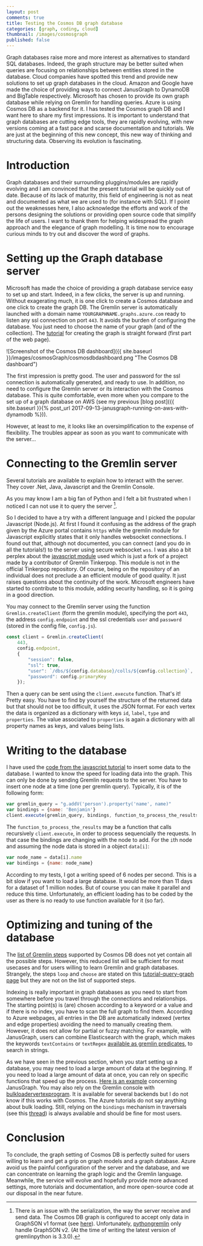 ```yaml
---
layout: post
comments: true
title: Testing the Cosmos DB graph database
categories: [graph, coding, cloud]
thumbnail: /images/cosmosgraph
published: false
---
```


Graph databases raise more and more interest as alternatives to standard SQL databases. Indeed, the graph structure may be better suited when queries are focusing on relationships between entities stored in the database. Cloud companies have spotted this trend and provide new solutions to set up graph databases in the cloud. Amazon and Google have made the choice of providing ways to connect JanusGraph to DynamoDB and BigTable respectively. Microsoft has chosen to provide its own graph database while relying on Gremlin for handling queries. Azure is using Cosmos DB as a backend for it. I has tested the Cosmos graph DB and I want here to share my first impressions. It is important to understand that graph databases are cutting edge tools, they are rapidly evolving, with new versions coming at a fast pace and scarse documentation and tutorials. We are just at the beginning of this new concept, this new way of thinking and structuring data. Observing its evolution is fascinating. 

# Introduction

Graph databases and their surrounding pluggins/modules are rapidly evolving and I am convinced that the present tutorial will be quickly out of date. Because of its lack of maturity, this field of engineering is not as neat and documented as what we are used to (for instance with SQL). If I point out the weaknesses here, I also acknowledge the efforts and work of the persons designing the solutions or providing open source code that simplify the life of users. I want to thank them for helping widespread the graph approach and the elegance of graph modelling. It is time now to encourage curious minds to try out and discover the word of graphs.

# Setting up the Graph database server

Microsoft has made the choice of providing a graph database service easy to set up and start. Indeed, in a few clicks, the server is up and running. Without exagerating much, it is one click to create a Cosmos database and one click to create the graph DB. The Gremlin server is automatically launched with a domain name `YOURGRAPHNAME.graphs.azure.com` ready to listen any ssl connection on port `443`. It avoids the burden of configuring the database. You just need to choose the name of your graph (and of the collection). The [tutorial](https://docs.microsoft.com/en-us/azure/cosmos-db/create-graph-gremlin-console) for creating the graph is straight forward (first part of the web page).

![Screenshot of the Cosmos DB dashboard]({{ site.baseurl }}/images/cosmosGraph/cosmosdbdashboard.png "The Cosmos DB dashboard")

The first impression is pretty good. The user and password for the ssl connection is automatically generated, and ready to use. In addition, no need to configure the Gremlin server or its interaction with the Cosmos database. This is quite comfortable, even more when you compare to the set up of a graph database on AWS (see my previous [blog post]({{ site.baseurl }}{% post_url 2017-09-13-janusgraph-running-on-aws-with-dynamodb %})).

However, at least to me, it looks like an oversimplification to the expense of flexibility. The troubles appear as soon as you want to communicate with the server...

# Connecting to the Gremlin server

 Several tutorials are available to explain how to interact with the server. They cover .Net, Java, Javascript and the Gremlin Console.

 As you may know I am a big fan of Python and I felt a bit frustrated  when I noticed I can not use it to query the server [^1].

 So I decided to have a try with a different language and I picked the popular Javascript (Node.js). At first I found it confusing as the address of the graph given by the Azure portal contains `https` while the gremlin module for Javascript explicitly states that it only handles websocket connections. I found out that, although not documented, you can connect (and you do in all the tutorials!) to the server using secure websocket `wss`. I was also a bit perplex about the [javascript module](https://github.com/CosmosDB/gremlin-javascript) used which is just a fork of a project made by a contributor of Gremlin Tinkerpop. This module is not in the official Tinkerpop repository. Of course, being on the repository of an individual does not preclude a an efficient module of good quality. It just raises questions about the continuity of the work. Microsoft engineers have started to contribute to this module, adding security handling, so it is going in a good direction.

You may connect to the Gremlin server using the function `Gremlin.createClient` (form the gremlin module), specifying the port `443`, the address `config.endpoint` and the ssl credentials `user` and `password` (stored in the config file, `config.js`).

~~~ javascript
const client = Gremlin.createClient(
    443, 
    config.endpoint, 
    { 
        "session": false, 
        "ssl": true, 
        "user": `/dbs/${config.database}/colls/${config.collection}`,
        "password": config.primaryKey
    });
~~~

Then a query can be sent using the `client.execute` function. That's it! Pretty easy. You have to find by yourself the structure of the returned data but that should not be too difficult, it uses the JSON format. For each vertex the data is organized as a dictionary with keys `id`, `label`, `type` and `properties`. The value associated to `properties` is again a dictionary with all property names as keys, and values being lists. 

# Writing to the database

I have used the [code from the javascript tutorial](https://github.com/Azure-Samples/azure-cosmos-db-graph-nodejs-getting-started) to insert some data to the database. I wanted to know the speed for loading data into the graph. This can only be done by sending Gremlin requests to the server. You have to insert one node at a time (one per gremlin query). Typically, it is of the following form:

~~~ javascript
var gremlin_query = "g.addV('person').property('name', name)"
var bindings = {name: 'Benjamin'}
client.execute(gremlin_query, bindings, function_to_process_the_results);
~~~

The `function_to_process_the_results` may be a function that calls recursively `client.execute`, in order to process sequencially the requests. In that case the bindings are changing with the node to add. For the `i`th node and assuming the node data is stored in a object `data[i]`:

~~~ javascript
var node_name = data[i].name
var bindings = {name: node_name}
~~~

According to my tests, I got a writing speed of 6 nodes per second. This is a bit slow if you want to load a large database. It would be more than 11 days for a dataset of 1 million nodes. But of course you can make it parallel and reduce this time. Unfortunately, an efficient loading has to be coded by the user as there is no ready to use function available for it (so far).

# Optimizing and tuning of the database

The [list of Gremlin steps](https://docs.microsoft.com/en-us/azure/cosmos-db/gremlin-support) supported by Cosmos DB does not yet contain all the possible steps. However, this reduced list will be sufficient for most usecases and for users willing to learn Gremlin and graph databases. Strangely, the steps `loop` and `choose` are stated on this [tutorial-query-graph page](https://docs.microsoft.com/en-us/azure/cosmos-db/tutorial-query-graph) but they are not on the list of supported steps.

Indexing is really important in graph databases as you need to start from somewhere before you travel through the connections and relationships. The starting point(s) is (are) chosen according to a keyword or a value and if there is no index, you have to scan the full graph to find them. According to Azure webpages, all entries in the DB are automatically indexed (vertex and edge properties) avoiding the need to manually creating them. However, it does not allow for partial or fuzzy matching. For example, with JanusGraph, users can combine Elasticsearch with the graph, which makes the keywords `textContains` or `textRegex` [available as gremlin predicates](http://docs.janusgraph.org/latest/search-predicates.html), to search in strings.

As we have seen in the previous section, when you start setting up a database, you may need to load a large amount of data at the beginning. If you need to load a large amount of data at once, you can rely on specific functions that speed up the process. [Here is an example](http://docs.janusgraph.org/latest/bulk-loading.html) concerning JanusGraph. You may also rely on the Gremlin console with [bulkloadervertexprogram](http://tinkerpop.apache.org/docs/3.1.0-incubating/#bulkloadervertexprogram). It is available for several backends but I do not know if this works with Cosmos. The Azure tutorials do not say anything about bulk loading. Still, relying on the `bindings` mechanism in traversals (see this [thread](https://groups.google.com/forum/?utm_medium=email&utm_source=footer#!msg/gremlin-users/lE67mACc3QM/xrdvkjniAwAJ)) is always available and should be fine for most users.

# Conclusion

To conclude, the graph setting of Cosmos DB is perfectly suited for users willing to learn and get a grip on graph models and a graph database. Azure avoid us the painful configuration of the server and the database, and we can concentrate on learning the graph logic and the Gremlin language. Meanwhile, the service will evolve and hopefully provide more advanced settings, more tutorials and documentation, and more open-source code at our disposal in the near future.


[^1]: There is an issue with the serialization, the way the server receive and send data. The Cosmos DB graph is configured to accept only data in GraphSON v1 format (see [here](https://docs.microsoft.com/en-us/azure/cosmos-db/create-graph-gremlin-console)). Unfortunately, [pythongremlin](http://tinkerpop.apache.org/docs/current/reference/#gremlin-python) only handle GraphSON v2. (At the time of writing the latest version of gremlinpython is 3.3.0).